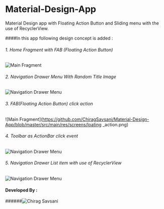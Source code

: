 # Material-Design-App
Material Design app with Floating Action Button and Sliding menu with the use of RecyclerView.

####In this app following design concept is added : 
###### 1. Home Fragment with FAB (Floating Action Button) 

![Main Fragment](https://github.com/ChiragSavsani/Material-Design-App/blob/master/src/main/res/screens/home_fragment.png)

###### 2. Navigation Drawer Menu With Random Title Image

![Navigation Drawer Menu](https://github.com/ChiragSavsani/Material-Design-App/blob/master/src/main/res/screens/drawer_menu.png)

###### 3. FAB(Floating Action Button) click action 

![Main Fragment](https://github.com/ChiragSavsani/Material-Design-App/blob/master/src/main/res/screens/loating _action.png)

###### 4. Toolbar as ActionBar click event

![Navigation Drawer Menu](https://github.com/ChiragSavsani/Material-Design-App/blob/master/src/main/res/screens/toolbar_action.png)

###### 5. Navigation Drawer List item with use of RecyclerView

![Navigation Drawer Menu](https://github.com/ChiragSavsani/Material-Design-App/blob/master/src/main/res/screens/list_scrolling.gif)

#### Developed By : 
######![Chirag Savsani](https://plus.google.com/u/0/+ChiragSavsani/posts)

